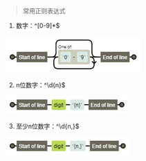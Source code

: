> 常用正则表达式

1. 数字：^[0-9]*$

![数字](images/digit.png)

2. n位数字：^\d{n}$

![n位数字](images/digit_n.png)

3. 至少n位数字：^\d{n,}$

![至少n位数字](images/digit_n_more.png)
